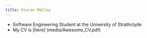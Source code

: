 ```yaml
---
title: Kieran Malloy
---
```


- Software Engineering Student at the University of Strathclyde
- My CV is [here] (media/Awesome_CV.pdf)

